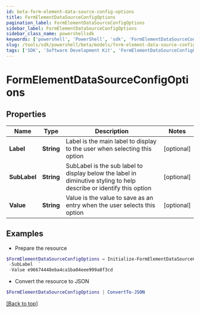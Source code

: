 ```yaml
---
id: beta-form-element-data-source-config-options
title: FormElementDataSourceConfigOptions
pagination_label: FormElementDataSourceConfigOptions
sidebar_label: FormElementDataSourceConfigOptions
sidebar_class_name: powershellsdk
keywords: ['powershell', 'PowerShell', 'sdk', 'FormElementDataSourceConfigOptions', 'BetaFormElementDataSourceConfigOptions'] 
slug: /tools/sdk/powershell/beta/models/form-element-data-source-config-options
tags: ['SDK', 'Software Development Kit', 'FormElementDataSourceConfigOptions', 'BetaFormElementDataSourceConfigOptions']
---
```



# FormElementDataSourceConfigOptions

## Properties

Name | Type | Description | Notes
------------ | ------------- | ------------- | -------------
**Label** | **String** | Label is the main label to display to the user when selecting this option | [optional] 
**SubLabel** | **String** | SubLabel is the sub label to display below the label in diminutive styling to help describe or identify this option | [optional] 
**Value** | **String** | Value is the value to save as an entry when the user selects this option | [optional] 

## Examples

- Prepare the resource
```powershell
$FormElementDataSourceConfigOptions = Initialize-FormElementDataSourceConfigOptions  -Label regression-test-access-request-07c55dd6-3056-430a-86b5-fccc395bb6c5 `
 -SubLabel  `
 -Value e96674448eba4ca1ba04eee999a8f3cd
```

- Convert the resource to JSON
```powershell
$FormElementDataSourceConfigOptions | ConvertTo-JSON
```


[[Back to top]](#) 

